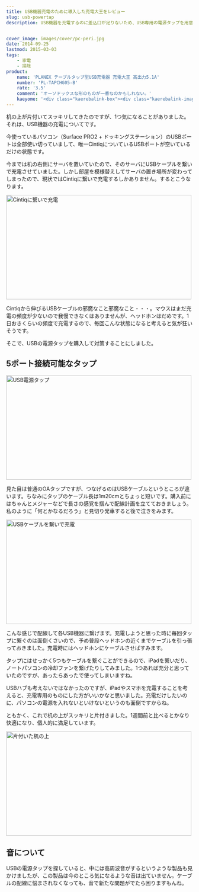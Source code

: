 ```yaml
---
title: USB機器充電のために導入した充電大王をレビュー
slug: usb-powertap
description: USB機器を充電するのに差込口が足りないため、USB専用の電源タップを用意しました。専用のタップを用意するとパソコン周りがケーブルでごちゃごちゃしなくていいです。2.1Aの大容量ポートもあるので、iPadをMacに繋いで充電せずに済みます。


cover_image: images/cover/pc-peri.jpg
date: 2014-09-25
lastmod: 2015-03-03
tags: 
    - 家電
    - 掃除
product:
    name: 'PLANEX テーブルタップ型USB充電器 充電大王 高出力5.1A'
    number: 'PL-TAPCHG05-B'
    rate: '3.5'
    comment: 'オーソドックスな形のものが一番なのかもしれない。'
    kaeyome: '<div class="kaerebalink-box"><div class="kaerebalink-image"><a href="http://www.amazon.co.jp/exec/obidos/ASIN/B00EQ1YRN0/illusionspace-22/ref=nosim/" rel="nofollow" target="_blank"><img src="http://ecx.images-amazon.com/images/I/41GTlfjywsL._SL160_.jpg" style="border: none;" /></a></div><div class="kaerebalink-info"><div class="kaerebalink-name"><a href="http://www.amazon.co.jp/exec/obidos/ASIN/B00EQ1YRN0/illusionspace-22/ref=nosim/" rel="nofollow" target="_blank">PLANEX テーブルタップ型USB充電器 充電大王 高出力5.1A ブラック PL-TAPCHG05-B</a><div class="kaerebalink-powered-date">posted with <a href="http://kaereba.com" rel="nofollow" target="_blank">カエレバ</a></div></div><div class="kaerebalink-detail"> プラネックス 2013-09-05    </div><div class="kaerebalink-link1"><div class="shoplinkamazon"><a href="http://www.amazon.co.jp/gp/search?keywords=PL-TAPCHG05-B&__mk_ja_JP=%83J%83%5E%83J%83i&tag=illusionspace-22" rel="nofollow" target="_blank" title="アマゾン" >Amazon</a></div><div class="shoplinkrakuten"><a href="http://hb.afl.rakuten.co.jp/hgc/0e95387f.f2aef20d.0e953880.25e412bd/?pc=http%3A%2F%2Fsearch.rakuten.co.jp%2Fsearch%2Fmall%2FPL-TAPCHG05-B%2F-%2Ff.1-p.1-s.1-sf.0-st.A-v.2%3Fx%3D0%26scid%3Daf_ich_link_urltxt%26m%3Dhttp%3A%2F%2Fm.rakuten.co.jp%2F" rel="nofollow" target="_blank" title="楽天市場" >楽天市場</a></div></div></div><div class="booklink-footer" style="clear: left"></div></div>'
---
```


机の上が片付いてスッキリしてきたのですが、1つ気になることがありました。それは、USB機器の充電についてです。

今使っているパソコン（Surface PRO2 + ドッキングステーション）のUSBポートは全部使い切っていまして、唯一CintiqについているUSBポートが空いているだけの状態です。

今までは机の右側にサーバを置いていたので、そのサーバにUSBケーブルを繋いで充電させていました。しかし部屋を模様替えしてサーバの置き場所が変わってしまったので、現状ではCintiqに繋いで充電するしかありません。するとこうなります。

<img src="https://wantit.gcreate.jp/wp-content/uploads/2014/09/507cb0a4594382781f301d87d507ff84.jpg" alt="Cintiqに繋いで充電" title="Cintiqに繋いで充電.jpg" width="500" height="282" />

Cintiqから伸びるUSBケーブルの邪魔なこと邪魔なこと・・・。マウスはまだ充電の頻度が少ないので我慢できなくはありませんが、ヘッドホンはだめです。1日おきくらいの頻度で充電するので、毎回こんな状態になると考えると気が狂いそうです。

そこで、USBの電源タップを購入して対策することにしました。


## 5ポート接続可能なタップ


<img src="https://wantit.gcreate.jp/wp-content/uploads/2014/09/378fe2dd7dc27a65e13bab895ac697dc.jpg" alt="USB電源タップ" title="USB電源タップ.jpg" width="500" height="282" />

見た目は普通のOAタップですが、つなげるのはUSBケーブルというところが違います。ちなみにタップのケーブル長は1m20cmとちょっと短いです。購入前にはちゃんとメジャーなどで長さの感覚を掴んで配線計画を立てておきましょう。私のように「何とかなるだろう」と見切り発車すると後で泣きをみます。

<img src="https://wantit.gcreate.jp/wp-content/uploads/2014/09/049e2a18697b2a8c24e0e286596ea7e0.jpg" alt="USBケーブルを繋いで充電" title="USBケーブルを繋いで充電.jpg" width="500" height="282" />

こんな感じで配線して各USB機器に繋げます。充電しようと思った時に毎回タップに繋ぐのは面倒くさいので、予め普段ヘッドホンの近くまでケーブルを引っ張っておきました。充電時にはヘッドホンにケーブルさせばすみます。

タップにはせっかく5つもケーブルを繋ぐことができるので、iPadを繋いだり、ノートパソコンの冷却ファンを繋げたりしてみました。1つあれば充分と思っていたのですが、あったらあったで使ってしまいますね。

USBハブも考えないではなかったのですが、iPadやスマホを充電することを考えると、充電専用のものにした方がいいかなと思いました。充電だけしたいのに、パソコンの電源を入れないといけないというのも面倒ですからね。

ともかく、これで机の上がスッキリと片付きました。1週間前と比べるとかなり快適になり、個人的に満足しています。

<img src="https://wantit.gcreate.jp/wp-content/uploads/2014/09/86eec60e5e5c6a29a4e88544741e9d73.jpg" alt="片付いた机の上" title="片付いた机の上.jpg" width="500" height="282" />


## 音について


USBの電源タップを探していると、中には高周波音がするというような製品も見かけましたが、この製品は今のところ気になるような音は出ていません。ケーブルの配線に悩まされなくなっても、音で新たな問題がでたら困りますもんね。


  